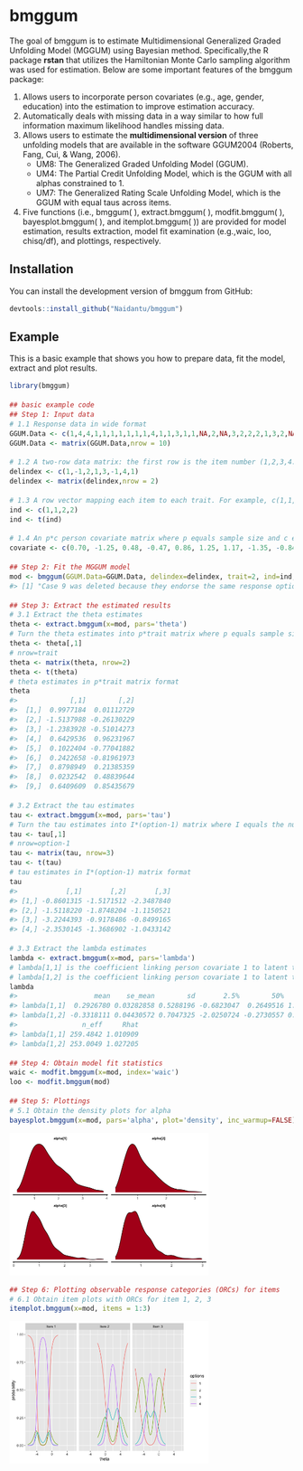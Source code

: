 
<!-- README.md is generated from README.Rmd. Please edit that file -->

# bmggum

<!-- badges: start -->
<!-- badges: end -->

The goal of bmggum is to estimate Multidimensional Generalized Graded
Unfolding Model (MGGUM) using Bayesian method. Specifically,the R
package **rstan** that utilizes the Hamiltonian Monte Carlo sampling
algorithm was used for estimation. Below are some important features of
the bmggum package:

1.  Allows users to incorporate person covariates (e.g., age, gender,
    education) into the estimation to improve estimation accuracy.
2.  Automatically deals with missing data in a way similar to how full
    information maximum likelihood handles missing data.
3.  Allows users to estimate the **multidimensional version** of three
    unfolding models that are available in the software GGUM2004
    (Roberts, Fang, Cui, & Wang, 2006).
    -   UM8: The Generalized Graded Unfolding Model (GGUM).
    -   UM4: The Partial Credit Unfolding Model, which is the GGUM with
        all alphas constrained to 1.
    -   UM7: The Generalized Rating Scale Unfolding Model, which is the
        GGUM with equal taus across items.
4.  Five functions (i.e., bmggum( ), extract.bmggum( ), modfit.bmggum(
    ), bayesplot.bmggum( ), and itemplot.bmggum( )) are provided for
    model estimation, results extraction, model fit examination
    (e.g.,waic, loo, chisq/df), and plottings, respectively.

## Installation

You can install the development version of bmggum from GitHub:

``` r
devtools::install_github("Naidantu/bmggum")
```

## Example

This is a basic example that shows you how to prepare data, fit the
model, extract and plot results.

``` r
library(bmggum)

## basic example code
## Step 1: Input data
# 1.1 Response data in wide format
GGUM.Data <- c(1,4,4,1,1,1,1,1,1,1,4,1,1,3,1,1,NA,2,NA,3,2,2,2,1,3,2,NA,2,1,1,2,1,NA,NA,NA,1,3,NA,1,2)
GGUM.Data <- matrix(GGUM.Data,nrow = 10)

# 1.2 A two-row data matrix: the first row is the item number (1,2,3,4...); the second row indicates the signs of delta for each item (-1,0,1,...). For items that have negative deltas for sure, "-1" should be assigned; for items that have positive deltas, "1" should be assigned; for items whose deltas may be either positive or negative (e.g., intermediate items), "0" should assigned. We recommend at least two positive and two negative items per trait for better estimation.
delindex <- c(1,-1,2,1,3,-1,4,1)
delindex <- matrix(delindex,nrow = 2)

# 1.3 A row vector mapping each item to each trait. For example, c(1,1,1,2,2,2) means that the first 3 items belong to trait 1 and the last 3 items belong to trait 2.
ind <- c(1,1,2,2)
ind <- t(ind)

# 1.4 An p*c person covariate matrix where p equals sample size and c equals the number of covariates. The default is NULL, meaning no person covariate.
covariate <- c(0.70, -1.25, 0.48, -0.47, 0.86, 1.25, 1.17, -1.35, -0.84, -0.55)

## Step 2: Fit the MGGUM model
mod <- bmggum(GGUM.Data=GGUM.Data, delindex=delindex, trait=2, ind=ind, option=4, model="UM8", covariate=covariate)
#> [1] "Case 9 was deleted because they endorse the same response option across all items"

## Step 3: Extract the estimated results 
# 3.1 Extract the theta estimates 
theta <- extract.bmggum(x=mod, pars='theta')
# Turn the theta estimates into p*trait matrix where p equals sample size and trait equals the number of latent traits
theta <- theta[,1]
# nrow=trait
theta <- matrix(theta, nrow=2)  
theta <- t(theta)
# theta estimates in p*trait matrix format
theta
#>             [,1]        [,2]
#>  [1,]  0.9977184  0.01112729
#>  [2,] -1.5137988 -0.26130229
#>  [3,] -1.2383928 -0.51014273
#>  [4,]  0.6429536  0.96231967
#>  [5,]  0.1022404 -0.77041882
#>  [6,]  0.2422658 -0.81961973
#>  [7,]  0.8798949  0.21385359
#>  [8,]  0.0232542  0.48839644
#>  [9,]  0.6409609  0.85435679

# 3.2 Extract the tau estimates 
tau <- extract.bmggum(x=mod, pars='tau')
# Turn the tau estimates into I*(option-1) matrix where I equals the number of items and option equals the number of response options
tau <- tau[,1]
# nrow=option-1
tau <- matrix(tau, nrow=3)  
tau <- t(tau)
# tau estimates in I*(option-1) matrix format
tau
#>            [,1]       [,2]       [,3]
#> [1,] -0.8601315 -1.5171512 -2.3487840
#> [2,] -1.5118220 -1.8748204 -1.1150521
#> [3,] -3.2244393 -0.9178486 -0.8499165
#> [4,] -2.3530145 -1.3686902 -1.0433142

# 3.3 Extract the lambda estimates 
lambda <- extract.bmggum(x=mod, pars='lambda')
# lambda[1,1] is the coefficient linking person covariate 1 to latent trait 1
# lambda[1,2] is the coefficient linking person covariate 1 to latent trait 2
lambda
#>                   mean    se_mean        sd       2.5%        50%     97.5%
#> lambda[1,1]  0.2926780 0.03282858 0.5288196 -0.6823047  0.2649516 1.4666352
#> lambda[1,2] -0.3318111 0.04430572 0.7047325 -2.0250724 -0.2730557 0.7944527
#>                n_eff     Rhat
#> lambda[1,1] 259.4842 1.010909
#> lambda[1,2] 253.0049 1.027205

## Step 4: Obtain model fit statistics 
waic <- modfit.bmggum(x=mod, index='waic')
loo <- modfit.bmggum(mod)

## Step 5: Plottings
# 5.1 Obtain the density plots for alpha
bayesplot.bmggum(x=mod, pars='alpha', plot='density', inc_warmup=FALSE)
```

<img src="man/figures/README-example-1.png" width="70%" />

``` r
## Step 6: Plotting observable response categories (ORCs) for items
# 6.1 Obtain item plots with ORCs for item 1, 2, 3
itemplot.bmggum(x=mod, items = 1:3)
```

<img src="man/figures/README-example-2.png" width="70%" />
